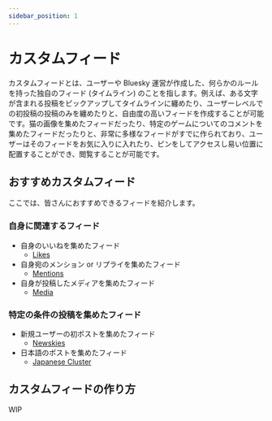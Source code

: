 ```yaml
---
sidebar_position: 1
---
```


# カスタムフィード

カスタムフィードとは、ユーザーや Bluesky 運営が作成した、何らかのルールを持った独自のフィード (タイムライン) のことを指します。例えば、ある文字が含まれる投稿をピックアップしてタイムラインに纏めたり、ユーザーレベルでの初投稿の投稿のみを纏めたりと、自由度の高いフィードを作成することが可能です。猫の画像を集めたフィードだったり、特定のゲームについてのコメントを集めたフィードだったりと、非常に多様なフィードがすでに作られており、ユーザーはそのフィードをお気に入りに入れたり、ピンをしてアクセスし易い位置に配置することができ、閲覧することが可能です。

## おすすめカスタムフィード

ここでは、皆さんにおすすめできるフィードを紹介します。

### 自身に関連するフィード

- 自身のいいねを集めたフィード
  - [Likes](https://bsky.app/profile/did:plc:vc7f4oafdgxsihk4cry2xpze/feed/likes)
- 自身宛のメンション or リプライを集めたフィード
  - [Mentions](https://bsky.app/profile/did:plc:wzsilnxf24ehtmmc3gssy5bu/feed/mentions)
- 自身が投稿したメディアを集めたフィード
  - [Media](https://bsky.app/profile/did:plc:vc7f4oafdgxsihk4cry2xpze/feed/media)

### 特定の条件の投稿を集めたフィード

- 新規ユーザーの初ポストを集めたフィード
  - [Newskies](https://bsky.app/profile/did:plc:wzsilnxf24ehtmmc3gssy5bu/feed/newskies)
- 日本語のポストを集めたフィード
  - [Japanese Cluster](https://bsky.app/profile/did:plc:q6gjnaw2blty4crticxkmujt/feed/cl-japanese)

## カスタムフィードの作り方

WIP
